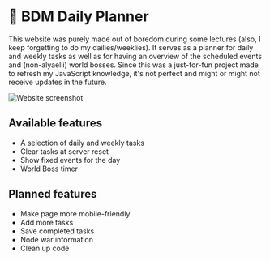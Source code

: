 # 🔁 BDM Daily Planner
This website was purely made out of boredom during some lectures (also, I keep forgetting to do my dailies/weeklies). It serves as a planner for daily and weekly tasks as well as for having an overview of the scheduled events and (non-alyaelli) world bosses.
Since this was a just-for-fun project made to refresh my JavaScript knowledge, it's not perfect and might or might not receive updates in the future.

![Website screenshot](https://cdn.discordapp.com/attachments/608333746101551105/1049820058689482772/image.png)

## Available features
- A selection of daily and weekly tasks
- Clear tasks at server reset
- Show fixed events for the day
- World Boss timer

## Planned features
- Make page more mobile-friendly
- Add more tasks
- Save completed tasks
- Node war information
- Clean up code
